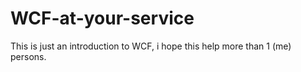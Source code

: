 WCF-at-your-service
===================

This is just an introduction to WCF, i hope this help more than 1 (me) persons.
